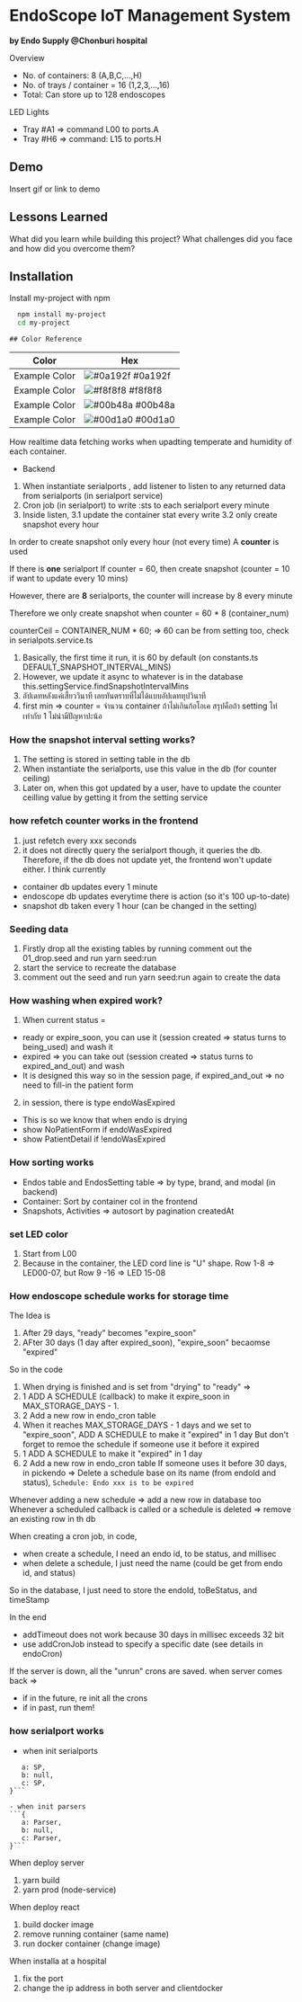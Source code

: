 # EndoScope IoT Management System

**by Endo Supply @Chonburi hospital**

Overview

- No. of containers: 8 (A,B,C,...,H)
- No. of trays / container = 16 (1,2,3,...,16)
- Total: Can store up to 128 endoscopes

LED Lights

- Tray #A1 => command L00 to ports.A
- Tray #H6 => command: L15 to ports.H

## Demo

Insert gif or link to demo

## Lessons Learned

What did you learn while building this project? What challenges did you face and how did you overcome them?

## Installation

Install my-project with npm

```bash
  npm install my-project
  cd my-project
```

    ## Color Reference

| Color         | Hex                                                              |
| ------------- | ---------------------------------------------------------------- |
| Example Color | ![#0a192f](https://via.placeholder.com/10/0a192f?text=+) #0a192f |
| Example Color | ![#f8f8f8](https://via.placeholder.com/10/f8f8f8?text=+) #f8f8f8 |
| Example Color | ![#00b48a](https://via.placeholder.com/10/00b48a?text=+) #00b48a |
| Example Color | ![#00d1a0](https://via.placeholder.com/10/00b48a?text=+) #00d1a0 |

How realtime data fetching works when upadting temperate and humidity of each container.

- Backend

1. When instantiate serialports , add listener to listen to any returned data from serialports (in serialport service)
2. Cron job (in serialport) to write :sts to each serialport every minute
3. Inside listen,
   3.1 update the container stat every write
   3.2 only create snapshot every hour

In order to create snapshot only every hour (not every time)
A **counter** is used

If there is **one** serialport
If counter = 60, then create snapshot (counter = 10 if want to update every 10 mins)

However, there are **8** serialports, the counter will increase by 8 every minute

Therefore we only create snapshot when counter = 60 \* 8 (container_num)

counterCeil = CONTAINER_NUM \* 60; => 60 can be from setting too, check in serialpots.service.ts

1. Basically, the first time it run, it is 60 by default (on constants.ts DEFAULT_SNAPSHOT_INTERVAL_MINS)
2. However, we update it async to whatever is in the database this.settingService.findSnapshotIntervalMins
3. อัปเดทหลังแค่เสี้ยววินาที เลยทันตราบที่ไม่ได้แบบอัปเดททุปวินาที
4. first min => counter = จำนวน container ถ้าไม่เกินก้อโอเค สรุปคือถ้า setting ไท่เท่ากับ 1 ไม่น่ามีปัญหาปะน้อ

### How the snapshot interval setting works?

1. The setting is stored in setting table in the db
2. When instantiate the serialports, use this value in the db (for counter ceiling)
3. Later on, when this got updated by a user, have to update the counter ceilling value by getting it from the setting service

### how refetch counter works in the frontend

1. just refetch every xxx seconds
2. it does not directly query the serialport though, it queries the db. Therefore, if the db does not update yet, the frontend won't update either. I think currently

- container db updates every 1 minute
- endoscope db updates everytime there is action (so it's 100 up-to-date)
- snapshot db taken every 1 hour (can be changed in the setting)

### Seeding data

1. Firstly drop all the existing tables by running comment out the 01_drop.seed and run yarn seed:run
2. start the service to recreate the database
3. comment out the seed and run yarn seed:run again to create the data

### How washing when expired work?

1. When current status =

- ready or expire_soon, you can use it (session created => status turns to being_used) and wash it
- expired => you can take out (session created => status turns to expired_and_out) and wash
- It is designed this way so in the session page, if expired_and_out => no need to fill-in the patient form

2. in session, there is type endoWasExpired

- This is so we know that when endo is drying
- show NoPatientForm if endoWasExpired
- show PatientDetail if !endoWasExpired

### How sorting works

- Endos table and EndosSetting table => by type, brand, and modal (in backend)
- Container: Sort by container col in the frontend
- Snapshots, Activities => autosort by pagination createdAt

### set LED color

1. Start from L00
2. Because in the container, the LED cord line is "U" shape. Row 1-8 => LED00-07, but Row 9 -16 => LED 15-08

### How endoscope schedule works for storage time

The Idea is

1. After 29 days, "ready" becomes "expire_soon"
2. AFter 30 days (1 day after expired_soon), "expire_soon" becaomse "expired"

So in the code

1. When drying is finished and is set from "drying" to "ready" =>
1. 1 ADD A SCHEDULE (callback) to make it expire_soon in MAX_STORAGE_DAYS - 1.
1. 2 Add a new row in endo_cron table
1. When it reaches MAX_STORAGE_DAYS - 1 days and we set to "expire_soon", ADD A SCHEDULE to make it "expired" in 1 day
   But don't forget to remoe the schedule if someone use it before it expired
1. 1 ADD A SCHEDULE to make it "expired" in 1 day
1. 2 Add a new row in endo_cron table
   If someone uses it before 30 days, in pickendo => Delete a schedule base on its name (from endoId and status), `Schedule: Endo xxx is to be expired`

Whenever adding a new schedule => add a new row in database too
Whenever a scheduled callback is called or a schedule is deleted => remove an existing row in th db

When creating a cron job, in code,

- when create a schedule, I need an endo id, to be status, and millisec
- when delete a schedule, I just need the name (could be get from endo id, and status)

So in the database, I just need to store the endoId, toBeStatus, and timeStamp

In the end

- addTimeout does not work because 30 days in millisec exceeds 32 bit
- use addCronJob instead to specify a specific date (see details in endoCron)

If the server is down, all the "unrun" crons are saved.
when server comes back =>

- if in the future, re init all the crons
- if in past, run them!

### how serialport works

- when init serialports

````{
   a: SP,
   b: null,
   c: SP,
}```

- when init parsers
```{
   a: Parser,
   b: null,
   c: Parser,
}```
````

When deploy server
1. yarn build
2. yarn prod (node-service)

When deploy react
1. build docker image
2. remove running container (same name)
3. run docker container (change image)


When installa at a hospital
1. fix the port
2. change the ip address in both server and clientdocker